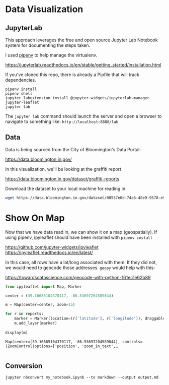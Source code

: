 # Data Visualization

## JupyterLab

This approach leverages the free and open source Jupyter Lab Notebook system for documenting the steps taken. 

I used [pipenv](https://github.com/pypa/pipenv) to help manage the virtualenv.

https://jupyterlab.readthedocs.io/en/stable/getting_started/installation.html

If you've cloned this repo, there is already a Pipfile that will track dependencies.

```
pipenv install
pipenv shell
jupyter labextension install @jupyter-widgets/jupyterlab-manager jupyter-leaflet
jupyter lab
```

The `jupyter lab` command should launch the server and open a browser to navigate to something like: `http://localhost:8888/lab`

## Data

Data is being sourced from the City of Bloomington's Data Portal:

https://data.bloomington.in.gov/

In this visualization, we'll be looking at the graffiti report

https://data.bloomington.in.gov/dataset/graffiti-reports

Download the dataset to your local machine for reading in. 
```bash
wget https://data.bloomington.in.gov/dataset/08557e0d-74a6-48e9-9578-e9210973886c/resource/c0bf9039-7736-4ea5-8191-cdf821f304f5/download/graffiti.csv
```

# Show On Map

Now that we have data read in, we can show it on a map (geospatially). If using pipenv, ipyleaflet should have been installed with `pipenv install`  

https://github.com/jupyter-widgets/ipyleaflet
https://ipyleaflet.readthedocs.io/en/latest/

In this case, all rows have a lat/long associated with them. If they did not, we would need to geocode those addresses. `geopy` would help with this:

https://towardsdatascience.com/geocode-with-python-161ec1e62b89


```python
from ipyleaflet import Map, Marker

center = (39.16685104370117, -86.53697204589844)

m = Map(center=center, zoom=15)

for r in reports:
    marker = Marker(location=(r['latitude'], r['longitude']), draggable=False)
    m.add_layer(marker)
    
display(m)
```


    Map(center=[39.16685104370117, -86.53697204589844], controls=(ZoomControl(options=['position', 'zoom_in_text',…



```python

```

## Conversion

    jupyter nbconvert my_notebook.ipynb --to markdown --output output.md
